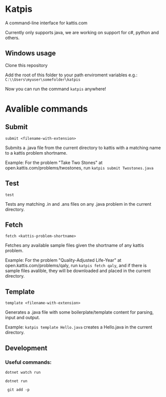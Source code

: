 # Katpis

A command-line interface for kattis.com

Currently only supports java, we are working on support for c#, python and others.

## Windows usage

Clone this repository

Add the root of this folder to your path enviroment variables e.g.: `C:\\Users\myuser\somefolder\katpis`

Now you can run the command `katpis` anywhere!

# Avalible commands

## Submit
`submit <filename-with-extension>`

Submits a .java file from the current directory to kattis with a matching name to a kattis problem shortname.

Example:
For the problem "Take Two Stones" at open.kattis.com/problems/twostones, run `katpis submit Twostones.java`

## Test
`test`

Tests any matching .in and .ans files on any .java problem in the current directory.

## Fetch
`fetch <kattis-problem-shortname>`

Fetches any available sample files given the shortname of any kattis problem.

Example: For the problem "Quality-Adjusted Life-Year" at open.kattis.com/problems/qaly, run `katpis fetch qaly`, and if there is sample files avalible, they will be downloaded and placed in the current directory.

## Template
`template <filename-with-extension>`

Generates a .java file with some boilerplate/template content for parsing, input and output.

Example: `katpis template Hello.java` creates a Hello.java in the current directory.

## Development

### Useful commands:

```
dotnet watch run
```

```
dotnet run
```

```
 git add -p
```
